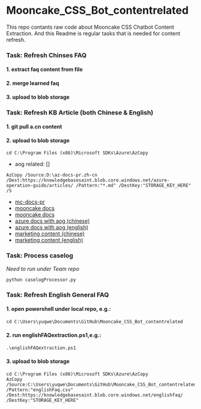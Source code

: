 # Mooncake_CSS_Bot_contentrelated
This repo contants raw code about Mooncake CSS Chatbot Content Extraction. 
And this Readme is regular tasks that is needed for content refresh.

### **Task: Refresh Chinses FAQ**

#### 1. extract faq content from file
#### 2. merge learned faq
#### 3. upload to blob storage

### **Task: Refresh KB Article (both Chinese & English)**
#### 1. git pull **a.cn content** 
#### 2. upload to blob storage
```
cd C:\Program Files (x86)\Microsoft SDKs\Azure\AzCopy
```
-  aog related: [] 
```
AzCopy /Source:D:\az-docs-pr.zh-cn /Dest:https://knowledgebasesaint.blob.core.windows.net/azure-operation-guide/articles/ /Pattern:"*.md" /DestKey:"STORAGE_KEY_HERE" /S

```
- [mc-docs-pr](https://github.com/wacn/mc-docs-pr.zh-cn/tree/live) 
- [mooncake docs](https://github.com/wacn/mc-docs-pr.zh-cn/tree/live)
- [mooncake docs](https://github.com/wacn/mc-docs-pr.en-us/tree/live)
- [azure docs with aog (chinese)](https://github.com/wacn/az-docs-pr.zh-cn/tree/live)
- [azure docs with aog (english)](https://github.com/wacn/az-docs-pr.en-us/tree/live)
- [marketing content (chinese)](https://github.com/wacn/acn-portal-pr.zh-cn/tree/live)
- [marketing content (english)](https://github.com/wacn/acn-portal-pr.en-us/tree/live)


### **Task: Process caselog**

*Need to run under Team repo*
```
python caselogProcessor.py
```

### **Task: Refresh English General FAQ**
#### 1. open powershell under local repo, e.g.:
```ps
cd C:\Users\yuqwe\Documents\GitHub\Mooncake_CSS_Bot_contentrelated
```
#### 2. run englishFAQextraction.ps1,e.g.:
```ps
.\englishFAQextraction.ps1
```
#### 3. upload to blob storage
```
cd C:\Program Files (x86)\Microsoft SDKs\Azure\AzCopy
AzCopy /Source:C:\Users\yuqwe\Documents\GitHub\Mooncake_CSS_Bot_contentrelated\EnglishFAQextraction /Pattern:"englishFaq.csv" /Dest:https://knowledgebasesaint.blob.core.windows.net/englishfaq/ /DestKey:"STORAGE_KEY_HERE"
```

